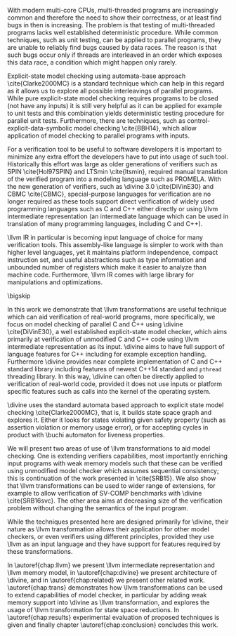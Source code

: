 With modern multi-core CPUs, multi-threaded programs are increasingly common and
therefore the need to show their correctness, or at least find bugs in then is
increasing.  The problem is that testing of multi-threaded programs lacks well
established deterministic procedure. While common techniques, such as unit
testing, can be applied to parallel programs, they are unable to reliably find
bugs caused by data races. The reason is that such bugs occur only if threads
are interleaved in an order which exposes this data race, a condition which
might happen only rarely.

Explicit-state model checking using automata-base approach \cite{Clarke2000MC}
is a standard technique which can help in this regard as it allows us to
explore all possible interleavings of parallel programs. While pure
explicit-state model checking requires programs to be closed (not have any
inputs) it is still very helpful as it can be applied for example to unit tests
and this combination yields deterministic testing procedure for parallel unit
tests. Furthermore, there are techniques, such as control-explicit-data-symbolic
model checking \cite{BBH14}, which allow application of model checking to
parallel programs with inputs.

For a verification tool to be useful to software developers it is important to
minimize any extra effort the developers have to put into usage of such tool.
Historically this effort was large as older generations of verifiers such as
SPIN \cite{Hol97SPIN} and LTSmin \cite{ltsmin}, required manual translation of
the verified program into a modeling language such as PROMELA. With the new
generation of verifiers, such as \divine 3.0 \cite{DiVinE30} and CBMC
\cite{CBMC}, special-purpose languages for verification are no longer required
as these tools support direct verification of widely used programming languages
such as C and C++ either directly or using \llvm intermediate representation (an
intermediate language which can be used in translation of many programming
languages, including C and C++).

\llvm IR in particular is becoming input language of choice for many verification
tools. This assembly-like language is simpler to work with than higher level
languages, yet it maintains platform independence, compact instruction set, and
useful abstractions such as type information and unbounded number of registers
which make it easier to analyze than machine code. Furthermore, \llvm IR
comes with large library for manipulations and optimizations.

\bigskip

In this work we demonstrate that \llvm transformations are useful technique
which can aid verification of real-world programs, more specifically, we focus
on model checking of parallel C and C++ using \divine \cite{DiVinE30}, a well
established explicit-state model checker, which aims primarily at verification
of unmodified C and C++ code using \llvm intermediate representation as its
input.  \divine aims to have full support of language features for C++ including
for example exception handling.  Furthermore \divine provides near complete
implementation of C and C++ standard library including features of newest C++14
standard and `pthread` threading library. In this way, \divine can often be
directly applied to verification of real-world code, provided it does not use
inputs or platform specific features such as calls into the kernel of the
operating system.

\divine uses the standard automata based approach to explicit state model
checking \cite{Clarke2000MC}, that is, it builds state space graph and explores
it. Either it looks for states violating given safety property (such as
assertion violation or memory usage error), or for accepting cycles in product
with \buchi automaton for liveness properties.

We will present two areas of use of \llvm transformations to aid model checking.
One is extending verifiers capabilities, most importantly enriching input
programs with weak memory models such that these can be verified using
unmodified model checker which assumes sequential consistency; this is
continuation of the work presented in \cite{SRB15}. We also show that \llvm
transformations can be used to wider range of extensions, for example to allow
verification of SV-COMP benchmarks with \divine \cite{SRB16svc}.  The other area
aims at decreasing size of the verification problem without changing the
semantics of the input program.

While the techniques presented here are designed primarily for \divine, their
nature as \llvm transformation allows their application for other model
checkers, or even verifiers using different principles, provided they use \llvm
as an input language and they have support for features required by these
transformations.

In \autoref{chap:llvm} we present \llvm intermediate representation and \llvm
memory model, in \autoref{chap:divine} we present architecture of \divine, and
in \autoref{chap:related} we present other related work. \autoref{chap:trans}
demonstrates how \llvm transformations can be used to extend capabilities of
model checker, in particular by adding weak memory support into \divine as \llvm
transformation, and explores the usage of \llvm transformation for state space
reductions.  In \autoref{chap:results} experimental evaluation of proposed
techniques is given and finally chapter \autoref{chap:conclusion} concludes this
work.
